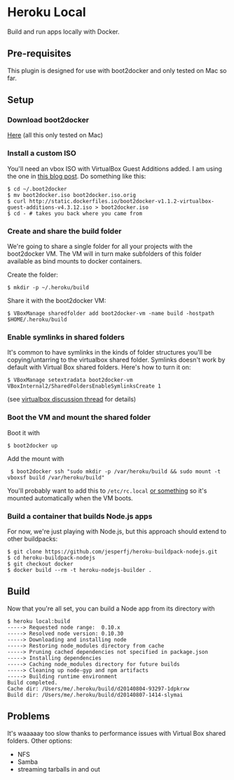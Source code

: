 # Heroku Local

Build and run apps locally with Docker.

## Pre-requisites

This plugin is designed for use with boot2docker and only tested on Mac so far.


## Setup

### Download boot2docker

[Here](http://boot2docker.io/) (all this only tested on Mac)

### Install a custom ISO

You'll need an vbox ISO with VirtualBox Guest Additions added. I am using the one in [this blog post](https://medium.com/boot2docker-lightweight-linux-for-docker/boot2docker-together-with-virtualbox-guest-additions-da1e3ab2465c). Do something like this:

```
$ cd ~/.boot2docker
$ mv boot2docker.iso boot2docker.iso.orig
$ curl http://static.dockerfiles.io/boot2docker-v1.1.2-virtualbox-guest-additions-v4.3.12.iso > boot2docker.iso
$ cd - # takes you back where you came from
```


### Create and share the build folder

We're going to share a single folder for all your projects with the boot2docker VM. The VM will in turn make subfolders of this folder available as bind mounts to docker containers.

Create the folder:

    $ mkdir -p ~/.heroku/build

Share it with the boot2docker VM:

    $ VBoxManage sharedfolder add boot2docker-vm -name build -hostpath $HOME/.heroku/build

### Enable symlinks in shared folders

It's common to have symlinks in the kinds of folder structures you'll be copying/untarring to the virtualbox shared folder. Symlinks doesn't work by default with Virtual Box shared folders. Here's how to turn it on:

    $ VBoxManage setextradata boot2docker-vm VBoxInternal2/SharedFoldersEnableSymlinksCreate 1

(see [virtualbox discussion thread](https://www.virtualbox.org/ticket/10085#comment:14) for details)

### Boot the VM and mount the shared folder

Boot it with 

    $ boot2docker up

Add the mount with

     $ boot2docker ssh "sudo mkdir -p /var/heroku/build && sudo mount -t vboxsf build /var/heroku/build"

You'll probably want to add this to `/etc/rc.local` [or something](https://forums.virtualbox.org/viewtopic.php?t=15868) so it's mounted automatically when the VM boots.

### Build a container that builds Node.js apps 

For now, we're just playing with Node.js, but this approach should extend to other buildpacks:

```
$ git clone https://github.com/jesperfj/heroku-buildpack-nodejs.git
$ cd heroku-buildpack-nodejs
$ git checkout docker
$ docker build --rm -t heroku-nodejs-builder .
```

## Build

Now that you're all set, you can build a Node app from its directory with

```
$ heroku local:build
-----> Requested node range:  0.10.x
-----> Resolved node version: 0.10.30
-----> Downloading and installing node
-----> Restoring node_modules directory from cache
-----> Pruning cached dependencies not specified in package.json
-----> Installing dependencies
-----> Caching node_modules directory for future builds
-----> Cleaning up node-gyp and npm artifacts
-----> Building runtime environment
Build completed.
Cache dir: /Users/me/.heroku/build/d20140804-93297-1dpkrxw
Build dir: /Users/me/.heroku/build/d20140807-1414-slymai
```

## Problems

It's waaaaay too slow thanks to performance issues with Virtual Box shared folders. Other options:

* NFS
* Samba
* streaming tarballs in and out

